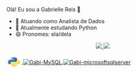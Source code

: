 Olá! Eu sou a Gabrielle Reis 👋

- 🔭 Atuando como Analista de Dados
- 🌱 Atualmente estudando Python
- 😄 Pronomes: ela/dela

<div align="center">
  <a href="https://github.com/gabriellexreis">
  <img height="160em" src="https://github-readme-stats.vercel.app/api?username=gabriellexreis&show_icons=true&theme=dark&include_all_commits=true&count_private=true"/>
  <img height="160em" src="https://github-readme-stats.vercel.app/api/top-langs/?username=gabriellexreis&layout=compact&langs_count=7&theme=dark"/>
</div>
<div style="display: inline_block"><br>
    <img align="center" alt="Gabi-Python" height="30" width="40" src="https://raw.githubusercontent.com/devicons/devicon/master/icons/python/python-original.svg">
    <img align="center" alt="Gabi-MySQL" height="30" width="40" src="https://cdn.jsdelivr.net/gh/devicons/devicon/icons/mysql/mysql-plain-wordmark.svg" />
    <img align="center" alt="Gabi-microsoftsqlserver" height="30" width="40" src="https://cdn.jsdelivr.net/gh/devicons/devicon/icons/microsoftsqlserver/microsoftsqlserver-plain-wordmark.svg">
</div>


 
